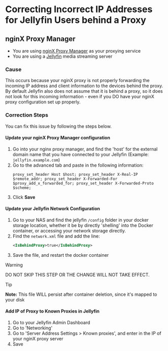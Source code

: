 # Correcting Incorrect IP Addresses for Jellyfin Users behind a Proxy

## nginX Proxy Manager

- You are using [nginX Proxy Manager](https://nginxproxymanager.com/) as your proxying service
- You are using a [Jellyfin](https://jellyfin.org/) media streaming server

### Cause

This occurs because your nginX proxy is not properly forwarding the incoming IP address and client information to the devices behind the proxy. By default Jellyfin also does not assume that it is behind a proxy, so it does not look for this incoming information - even if you DO have your nginX proxy configuration set up properly.

### Correction Steps

You can fix this issue by following the steps below.

#### Update your nginX Proxy Manager configuration 

1. Go into your nginx proxy manager, and find the 'host' for the external domain name that you have connected to your Jellyfin (Example: `jellyfin.example.com`)
2. Go to the advanced tab and paste in the following information:
   ```
   proxy_set_header Host $host; proxy_set_header X-Real-IP $remote_addr; proxy_set_header X-Forwarded-For $proxy_add_x_forwarded_for; proxy_set_header X-Forwarded-Proto $scheme;
   ```
3) Click **Save**

#### Update your Jellyfin Network Configuration 

1. Go to your NAS and find the jellyfin `/config` folder in your docker storage location, whether it be by directly 'shelling' into the Docker container, or accessing your network storage directly.
2. Find the `network.xml` file and add the line:
   ``` xml
   <IsBehindProxy>true</IsBehindProxy>
   ```
3. Save the file, and restart the docker container

> [!WARNING]
> DO NOT SKIP THIS STEP OR THE CHANGE WILL NOT TAKE EFFECT.

> [!TIP]
> **Note:** This file WILL persist after container deletion, since it's mapped to your disk

#### Add IP of Proxy to Known Proxies in Jellyfin

1. Go to your Jellyfin Admin Dashboard
2. Go to 'Networking'
3. Go to 'Server Address Settings > Known proxies', and enter in the IP of your nginX proxy server
4. Save